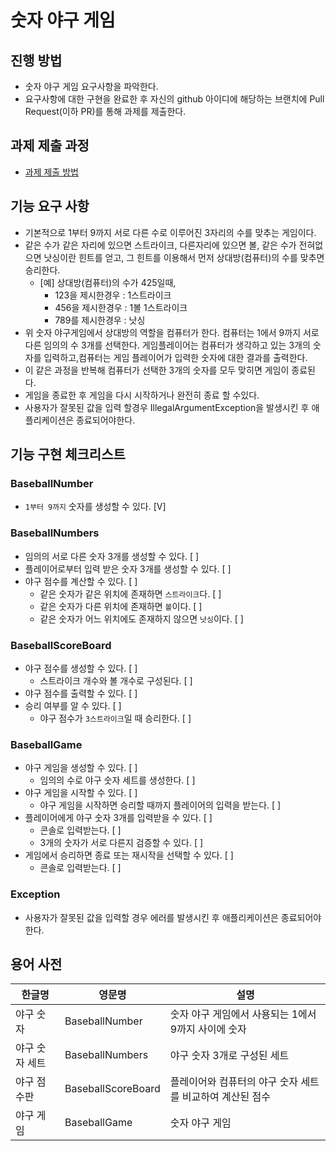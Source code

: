 # 숫자 야구 게임
## 진행 방법
* 숫자 야구 게임 요구사항을 파악한다.
* 요구사항에 대한 구현을 완료한 후 자신의 github 아이디에 해당하는 브랜치에 Pull Request(이하 PR)를 통해 과제를 제출한다.

## 과제 제출 과정
* [과제 제출 방법](https://github.com/next-step/nextstep-docs/tree/master/precourse)

## 기능 요구 사항
* 기본적으로 1부터 9까지 서로 다른 수로 이루어진 3자리의 수를 맞추는 게임이다.
* 같은 수가 같은 자리에 있으면 스트라이크, 다른자리에 있으면 볼, 같은 수가 전혀없으면 낫싱이란 힌트를 얻고,
그 힌트를 이용해서 먼저 상대방(컴퓨터)의 수를 맞추면 승리한다.
    * [예] 상대방(컴퓨터)의 수가 425일때,
        * 123을 제시한경우 : 1스트라이크
        * 456을 제시한경우 : 1볼 1스트라이크
        * 789를 제시한경우 : 낫싱
* 위 숫자 야구게임에서 상대방의 역할을 컴퓨터가 한다. 컴퓨터는 1에서 9까지 서로 다른 임의의 수 3개를 선택한다. 
게임플레이어는 컴퓨터가 생각하고 있는 3개의 숫자를 입력하고,컴퓨터는 게임 플레이어가 입력한 숫자에 대한 결과를 출력한다.
* 이 같은 과정을 반복해 컴퓨터가 선택한 3개의 숫자를 모두 맞히면 게임이 종료된다.
* 게임을 종료한 후 게임을 다시 시작하거나 완전히 종료 할 수있다.
* 사용자가 잘못된 값을 입력 할경우 IllegalArgumentException을 발생시킨 후 애플리케이션은 종료되어야한다.

## 기능 구현 체크리스트

### BaseballNumber

- `1부터 9까지` 숫자를 생성할 수 있다. [V]

### BaseballNumbers

- 임의의 서로 다른 숫자 3개를 생성할 수 있다. [ ]
- 플레이어로부터 입력 받은 숫자 3개를 생성할 수 있다. [ ]
- 야구 점수를 계산할 수 있다. [ ] 
    - 같은 숫자가 같은 위치에 존재하면 `스트라이크`다. [ ] 
    - 같은 숫자가 다른 위치에 존재하면 `볼`이다. [ ]
    - 같은 숫자가 어느 위치에도 존재하지 않으면 `낫싱`이다. [ ]

### BaseballScoreBoard

- 야구 점수를 생성할 수 있다. [ ]
    - 스트라이크 개수와 볼 개수로 구성된다. [ ]
- 야구 점수를 출력할 수 있다. [ ]
- 승리 여부를 알 수 있다. [ ]
    - 야구 점수가 `3스트라이크`일 때 승리한다. [ ]

### BaseballGame

- 야구 게임을 생성할 수 있다. [ ]
    - 임의의 수로 야구 숫자 세트를 생성한다. [ ]
- 야구 게임을 시작할 수 있다. [ ]
    - 야구 게임을 시작하면 승리할 때까지 플레이어의 입력을 받는다. [ ]
- 플레이어에게 야구 숫자 3개를 입력받을 수 있다. [ ]
    - 콘솔로 입력받는다. [ ]
    - 3개의 숫자가 서로 다른지 검증할 수 있다. [ ]
- 게임에서 승리하면 종료 또는 재시작을 선택할 수 있다. [ ]
    - 콘솔로 입력받는다. [ ]

### Exception

- 사용자가 잘못된 값을 입력할 경우 에러를 발생시킨 후 애플리케이션은 종료되어야한다.

## 용어 사전

| 한글명 | 영문명 | 설명 |
| --- | --- | --- |
| 야구 숫자 | BaseballNumber | 숫자 야구 게임에서 사용되는 1에서 9까지 사이에 숫자 |
| 야구 숫자 세트 | BaseballNumbers | 야구 숫자 3개로 구성된 세트 |
| 야구 점수판 | BaseballScoreBoard | 플레이어와 컴퓨터의 야구 숫자 세트를 비교하여 계산된 점수 |
| 야구 게임 | BaseballGame | 숫자 야구 게임 |